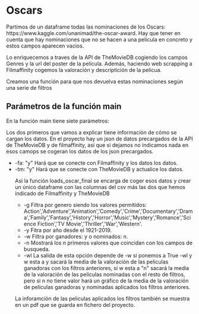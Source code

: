 # Oscars

<p>Partimos de un dataframe todas las nominaciones de los Oscars: https://www.kaggle.com/unanimad/the-oscar-award. Hay que tener en cuenta que hay nominaciones que no se hacen a una pelicula en concreto y estos campos aparecen vacios.</p>

<p>Lo enriquecemos a traves de la API de TheMovieDB cogiendo los campos Genres y la url del poster de la película. Además, haciendo web scrapping a Filmaffinity cogemos la valoración y descriptición de la pelicua.</p>

<p>Creamos una función para que nos devuelva estas nominaciones según una serie de filtros</p>

## Parámetros de la función main

<p>En la función main tiene siete parámetros:</p>
    Los dos primeros que vamos a explicar tiene información de cómo se cargan los datos. En el proyecto hay un json de datos precargados de la API de TheMovieDB y de filmaffinity, así que si dejamos no indicamos nada en esos camops se cogeran los datos de los json precargados.
<ul>
    <li>-fa: "y" Hará que se conecte con Filmaffinity y los datos los datos.</li>
    <li>-tm: "y" Hará que se conecte con TheMovieDB y actualice los datos.</li>
</ul>
<ul>
<p>Asi la función loads_oscar_final se encarga de coger esos datos y crear un único dataframe con las columnas del csv más las dos que hemos indicado de Filmaffinity y TheMovieDB</p>
<ul>
    <li>-g Filtra por genero siendo los valores permitidos: Action','Adventure','Animation','Comedy','Crime','Documentary','Drama','Family','Fantasy','History','Horror','Music','Mystery','Romance','Science Fiction','TV Movie','Thriller','War','Western'.</li>
    <li>-y Fitra por año desde el 1921-2019.</li>
    <li>-w Filtra por ganadores: y o nominados: n.</li>
    <li>-n Mostrará los n primeros valores que coincidan con los campos de busqueda.</li>
    <li>-wl La salida de esta opción depende de -w si ponemos a True -wl y w esta a y sacará la media de la valoración de las peliculas ganadoras con los filtros anteriores, si w esta a "n" sacará la media de la valoración de las peliculas nominadas con el resto de filtros, pero si n no tiene valor hará un gráfico de la media de la valoración de peliculas ganadoras y nominadas aplicados los filtros anteriores.</li>
</ul>

<p>La inforamción de las peliculas aplicados los filtros también se muestra en un pdf que se guarda en fichero del proyecto.</p>
    